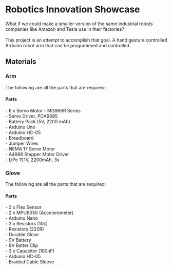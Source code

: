 # Robotics Innovation Showcase
What if we could make a smaller version of the same industrial robots companies like Amazon and Tesla use in their factories?
</br></br>
This project is an attempt to accomplish that goal. A hand gesture controlled Arduino robot arm that can be programmed and controlled.

## Materials
<h3>Arm</h3>
The following are all the parts that are required:

<h4>Parts</h4>
- 6 x Servo Motor - MG966R Series </br>
- Servo Driver, PCA9685 </br>
- Battery Pack (5V, 2200 mAh) </br>
- Arduino Uno </br>
- Arduino HC-05 </br>
- Breadboard </br>
- Jumper Wires </br>
- NEMA 17 Servo Motor </br>
- A4988 Stepper Motor Driver </br>
- LiPo 11.1V, 2200mAh, 3s </br>

<h3>Glove</h3>
The following are all the parts that are required:

<h4>Parts</h4>
- 3 x Flex Sensor </br>
- 2 x MPU6050 (Accelerometer) </br>
- Arduino Nano </br>
- 3 x Resistors (10k) </br>
- Resistors (220R) </br>
- Durable Glove </br>
- 9V Battery </br>
- 9V Batter Clip </br>
- 3 x Capacitor (100nF) </br>
- Arduino HC-05 </br>
- Braided Cable Sleeve </br>
